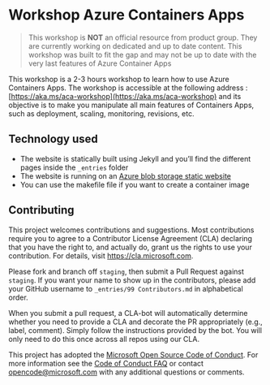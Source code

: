 # Workshop Azure Containers Apps

> This workshop is **NOT** an official resource from product group. They are currently working on dedicated and up to date content. This workshop was built to fit the gap and may not be up to date with the very last features of Azure Container Apps

This workshop is a 2-3 hours workshop to learn how to use Azure Containers Apps. The workshop is accessible at the following address : [https://aka.ms/aca-workshop](https://aka.ms/aca-workshop) and its objective is to make you manipulate all main features of Containers Apps, such as deployment, scaling, monitoring, revisions, etc.

## Technology used

- The website is statically built using Jekyll and you’ll find the different pages inside the `_entries` folder
- The website is running on an [Azure blob storage static website](https://docs.microsoft.com/en-us/azure/storage/blobs/storage-blob-static-website)
- You can use the makefile file if you want to create a container image

## Contributing

This project welcomes contributions and suggestions.  Most contributions require you to agree to a
Contributor License Agreement (CLA) declaring that you have the right to, and actually do, grant us
the rights to use your contribution. For details, visit https://cla.microsoft.com.

Please fork and branch off `staging`, then submit a Pull Request against `staging`.
If you want your name to show up in the contributors, please add your GitHub username to `_entries/99 Contributors.md` in alphabetical order.

When you submit a pull request, a CLA-bot will automatically determine whether you need to provide
a CLA and decorate the PR appropriately (e.g., label, comment). Simply follow the instructions
provided by the bot. You will only need to do this once across all repos using our CLA.

This project has adopted the [Microsoft Open Source Code of Conduct](https://opensource.microsoft.com/codeofconduct/).
For more information see the [Code of Conduct FAQ](https://opensource.microsoft.com/codeofconduct/faq/) or
contact [opencode@microsoft.com](mailto:opencode@microsoft.com) with any additional questions or comments.
